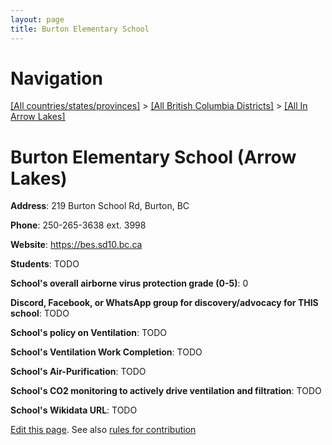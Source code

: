 ```yaml
---
layout: page
title: Burton Elementary School
---
```

# Navigation

[[All countries/states/provinces]](../../..) > [[All British Columbia Districts]](../..) > [[All In Arrow Lakes]](..)

# Burton Elementary School (Arrow Lakes)

**Address**: 219 Burton School Rd, Burton, BC

**Phone**: 250-265-3638 ext. 3998

**Website**: <https://bes.sd10.bc.ca>

**Students**: TODO

**School's overall airborne virus protection grade (0-5)**: 0

**Discord, Facebook, or WhatsApp group for discovery/advocacy for THIS school**: TODO

**School's policy on Ventilation**: TODO

**School's Ventilation Work Completion**: TODO

**School's Air-Purification**: TODO

**School's CO2 monitoring to actively drive ventilation and filtration**: TODO

**School's Wikidata URL**: TODO


[Edit this page](https://github.com/ventilate-schools/BC/edit/main/./Arrow_Lakes/Burton_Elementary_School.md). See also [rules for contribution](../../../contribution-rules/)